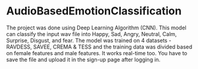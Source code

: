# AudioBasedEmotionClassification
The project was done using Deep Learning Algorithm (CNN). 
This model can classify the input wav file into Happy, Sad, Angry, Neutral, Calm, Surprise, Disgust, and fear.
The model was trained on 4 datasets - RAVDESS, SAVEE, CREMA & TESS and the training data was divided based on female features and male features.
It works real-time too. You have to save the file and upload it in the sign-up page after logging in.
